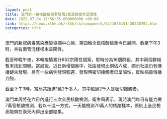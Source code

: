 ```yaml
---
layout: post
title: 澳門新一輪核酸檢測暫發現2管混樣樣本呈陽性
date: 2022-07-04 17:56:35.000000000 +08:00
link: https://news.rthk.hk/rthk/ch/component/k2/1656151-20220704.htm
categories: rthk
---
```


澳門的新冠病毒感染應變協調中心說，第四輪全民核酸檢測今日展開，截至下午3時，共有兩管混樣樣本呈陽性。

截至昨晚午夜，本輪疫情累計852宗陽性個案，暫時分為16個群組，其中兩個群組暫未找到關聯。當局說，近日新增個案中，社區發現比例佔六成，顯示社區仍有傳播鏈未發現，另有一些病例發現較遲，發現時密切接觸者已呈陽性，反映病毒傳播力強。

截至下午3時，當局共跟進1萬2千多人，其中超過2千人是密切接觸者。

澳門本周將在六日內進行三次全民核酸檢測。衛生局表示，現時澳門每日有能力做7萬管核酸檢測，若以十混一方式，一天能檢測70萬人的核酸樣本，原則上全民檢測能夠在兩天內得出全部結果。
